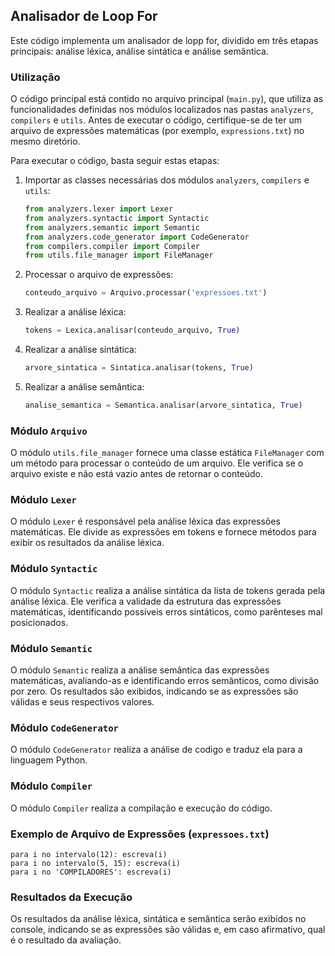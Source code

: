 ## Analisador de Loop For

Este código implementa um analisador de lopp for, dividido em três etapas principais: análise léxica, análise sintática e análise semântica.

### Utilização

O código principal está contido no arquivo principal (`main.py`), que utiliza as funcionalidades definidas nos módulos localizados nas pastas `analyzers`, `compilers` e `utils`. Antes de executar o código, certifique-se de ter um arquivo de expressões matemáticas (por exemplo, `expressions.txt`) no mesmo diretório.

Para executar o código, basta seguir estas etapas:

1. Importar as classes necessárias dos módulos `analyzers`, `compilers` e `utils`:

    ```python
    from analyzers.lexer import Lexer
    from analyzers.syntactic import Syntactic
    from analyzers.semantic import Semantic
    from analyzers.code_generator import CodeGenerator
    from compilers.compiler import Compiler
    from utils.file_manager import FileManager
    ```

2. Processar o arquivo de expressões:

    ```python
    conteudo_arquivo = Arquivo.processar('expressoes.txt')
    ```

3. Realizar a análise léxica:

    ```python
    tokens = Lexica.analisar(conteudo_arquivo, True)
    ```

4. Realizar a análise sintática:

    ```python
    arvore_sintatica = Sintatica.analisar(tokens, True)
    ```

5. Realizar a análise semântica:

    ```python
    analise_semantica = Semantica.analisar(arvore_sintatica, True)
    ```

### Módulo `Arquivo`

O módulo `utils.file_manager` fornece uma classe estática `FileManager` com um método para processar o conteúdo de um arquivo. Ele verifica se o arquivo existe e não está vazio antes de retornar o conteúdo.

### Módulo `Lexer`

O módulo `Lexer` é responsável pela análise léxica das expressões matemáticas. Ele divide as expressões em tokens e fornece métodos para exibir os resultados da análise léxica.

### Módulo `Syntactic`

O módulo `Syntactic` realiza a análise sintática da lista de tokens gerada pela análise léxica. Ele verifica a validade da estrutura das expressões matemáticas, identificando possíveis erros sintáticos, como parênteses mal posicionados.

### Módulo `Semantic`

O módulo `Semantic` realiza a análise semântica das expressões matemáticas, avaliando-as e identificando erros semânticos, como divisão por zero. Os resultados são exibidos, indicando se as expressões são válidas e seus respectivos valores.

### Módulo `CodeGenerator`

O módulo `CodeGenerator` realiza a análise de codigo e traduz ela para a linguagem Python.

### Módulo `Compiler`

O módulo `Compiler` realiza a compilação e execução do código.

### Exemplo de Arquivo de Expressões (`expressoes.txt`)

```plaintext
para i no intervalo(12): escreva(i)
para i no intervalo(5, 15): escreva(i)
para i no 'COMPILADORES': escreva(i)
```

### Resultados da Execução

Os resultados da análise léxica, sintática e semântica serão exibidos no console, indicando se as expressões são válidas e, em caso afirmativo, qual é o resultado da avaliação.